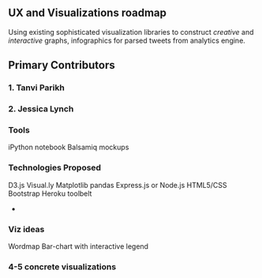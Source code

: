 ## UX and Visualizations roadmap

Using existing sophisticated visualization libraries to construct *creative* and *interactive* graphs,  infographics for parsed tweets from analytics engine. 

## Primary Contributors
### 1. Tanvi Parikh
### 2. Jessica Lynch

### Tools
iPython notebook
Balsamiq mockups

### Technologies Proposed
D3.js
Visual.ly
Matplotlib
pandas 
Express.js or Node.js
HTML5/CSS
Bootstrap
Heroku toolbelt

-
### Viz ideas
Wordmap
Bar-chart with interactive legend

### 4-5 concrete visualizations


